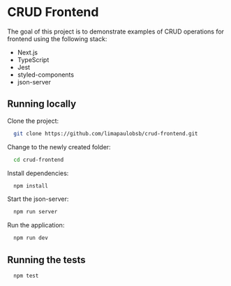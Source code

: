 # CRUD Frontend

The goal of this project is to demonstrate examples of CRUD operations for frontend using the following stack:

- Next.js
- TypeScript
- Jest
- styled-components
- json-server

## Running locally

Clone the project:

```bash
  git clone https://github.com/limapaulobsb/crud-frontend.git
```

Change to the newly created folder:

```bash
  cd crud-frontend
```

Install dependencies:

```bash
  npm install
```

Start the json-server:

```bash
  npm run server
```

Run the application:

```bash
  npm run dev
```

## Running the tests

```bash
  npm test
```
